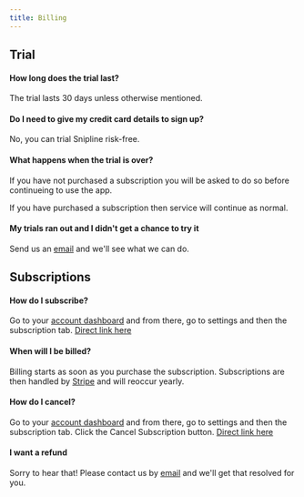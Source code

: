 ```yaml
---
title: Billing
---
```


## Trial

#### How long does the trial last?

The trial lasts 30 days unless otherwise mentioned.

#### Do I need to give my credit card details to sign up?

No, you can trial Snipline risk-free.

#### What happens when the trial is over?

If you have not purchased a subscription you will be asked to do so before continueing to use the app.

If you have purchased a subscription then service will continue as normal.

#### My trials ran out and I didn't get a chance to try it

Send us an [email](mailto:hello@snipline.io) and we'll see what we can do.


## Subscriptions

#### How do I subscribe?

Go to your [account dashboard](https://account.snipline.io) and from there, go to settings and then the subscription tab. [Direct link here](https://account.snipline.io/settings#/subscription)

#### When will I be billed?

Billing starts as soon as you purchase the subscription. Subscriptions are then handled by [Stripe](http://stripe.com/) and will reoccur yearly.

#### How do I cancel?

Go to your [account dashboard](https://account.snipline.io) and from there, go to settings and then the subscription tab. Click the Cancel Subscription button. [Direct link here](https://account.snipline.io/settings#/subscription)

#### I want a refund

Sorry to hear that! Please contact us by [email](mailto:hello@snipline.io) and we'll get that resolved for you.